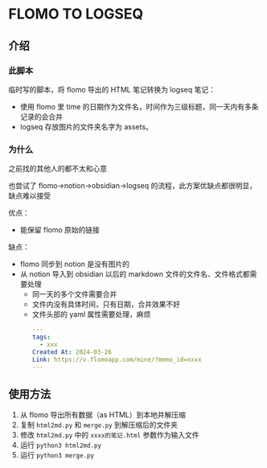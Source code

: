 # FLOMO TO LOGSEQ

## 介绍

### 此脚本 

临时写的脚本，将 flomo 导出的 HTML 笔记转换为 logseq 笔记：

- 使用 flomo 里 time 的日期作为文件名，时间作为三级标题，同一天内有多条记录的会合并
- logseq 存放图片的文件夹名字为 assets。

### 为什么

之前找的其他人的都不太和心意

也尝试了 flomo->notion->obsidian->logseq 的流程，此方案优缺点都很明显，缺点难以接受

优点：

- 能保留 flomo 原始的链接

缺点：

- flomo 同步到 notion 是没有图片的
- 从 notion 导入到 obsidian 以后的 markdown 文件的文件名、文件格式都需要处理
  - 同一天的多个文件需要合并
  - 文件内没有具体时间，只有日期，合并效果不好
  - 文件头部的 yaml 属性需要处理，麻烦
    ```yaml
    ---
    tags:
      - xxx
    Created At: 2024-03-26
    Link: https://v.flomoapp.com/mine/?memo_id=xxxx
    ---
    ```

## 使用方法

1. 从 flomo 导出所有数据（as HTML）到本地并解压缩
2. 复制 `html2md.py` 和 `merge.py` 到解压缩后的文件夹
3. 修改 `html2md.py` 中的 `xxxx的笔记.html` 参数作为输入文件
4. 运行 `python3 html2md.py`
5. 运行 `python3 merge.py`